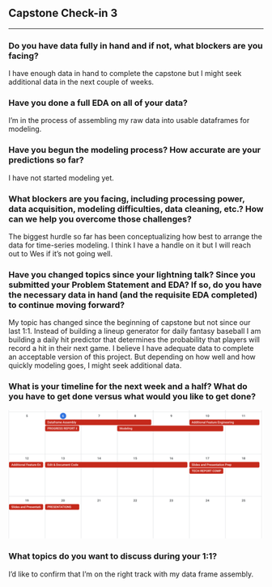 ## Capstone Check-in 3
---
### Do you have data fully in hand and if not, what blockers are you facing?
I have enough data in hand to complete the capstone but I might seek additional data in the next couple of weeks.

### Have you done a full EDA on all of your data?
I’m in the process of assembling my raw data into usable dataframes for modeling.

### Have you begun the modeling process? How accurate are your predictions so far?
I have not started modeling yet.

### What blockers are you facing, including processing power, data acquisition, modeling difficulties, data cleaning, etc.? How can we help you overcome those challenges?
The biggest hurdle so far has been conceptualizing how best to arrange the data for time-series modeling. I think I have a handle on it but I will reach out to Wes if it’s not going well.

### Have you changed topics since your lightning talk? Since you submitted your Problem Statement and EDA? If so, do you have the necessary data in hand (and the requisite EDA completed) to continue moving forward?
My topic has changed since the beginning of capstone but not since our last 1:1. Instead of building a lineup generator for daily fantasy baseball I am building a daily hit predictor that determines the probability that players will record a hit in their next game. I believe I have adequate data to complete an acceptable version of this project. But depending on how well and how quickly modeling goes, I might seek additional data.

### What is your timeline for the next week and a half? What do you have to get done versus what would you like to get done?

![Capstone Schedule](capstone_calendar.png)

### What topics do you want to discuss during your 1:1?
I’d like to confirm that I’m on the right track with my data frame assembly.